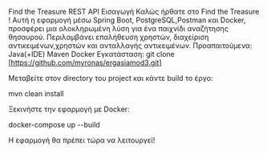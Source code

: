  Find the Treasure REST API
Εισαγωγή
Καλώς ήρθατε στο Find the Treasure ! Αυτή η εφαρμογή μέσω Spring Boot, PostgreSQL,Postman  και Docker, προσφέρει μια ολοκληρωμένη λύση για ένα παιχνίδι αναζήτησης θησαυρού. 
Περιλαμβάνει επαλήθευση χρηστών, διαχείριση αντικειμένων,χρηστών και ανταλλαγής αντικειμένων.
Προαπαιτούμενα:
    Java(+IDE)
    Maven
    Docker
Εγκατάσταση:
git clone [https://github.com/myronas/ergasiamod3.git]

Μεταβείτε στον directory του project και κάντε build το έργο:

mvn clean install

Ξεκινήστε την εφαρμογή με Docker:

docker-compose up --build

Η εφαρμογή θα πρέπει τώρα να λειτουργεί!
